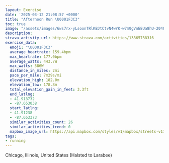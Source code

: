 ```yaml
---
layout: Exercise
date: '2025-03-12 21:08:57 +0000'
title: "Afternoon Run \U0001F3C3"
toc: true
image: "/assets/images/6ws7rx-yLsoonTRlKBJtCtvN4wYK-w7m0gVnEEUa8hU-2048x1536.jpg.jpeg"
description:
strava_activity_url: https://www.strava.com/activities/13865738316
exercise_data:
  emoji: "\U0001F3C3"
  average_heartrate: 159.4bpm
  max_heartrate: 177.0bpm
  average_watts: 443.7W
  max_watts: 586W
  distance_in_miles: 2mi
  pace_per_mile: 7m29s/mi
  elevation_high: 182.0m
  elevation_low: 178.8m
  total_elevation_gain_in_feet: 3.3ft
  end_latlng:
  - 41.913732
  - -87.653038
  start_latlng:
  - 41.91238
  - -87.653373
  similar_activities_count: 26
  similar_activities_trend: 0
  mapbox_image_url: https://api.mapbox.com/styles/v1/mapbox/streets-v11/static/path-5+787af2-1.0(ygy~Fln~uO%3Fo%40DuAE_CA_BG_BBo%40AcCCQWACiBAOAgKEmCEwIAGGC%7DAFGG%40aAEuDCs%40%3FcAEuAI%5B%40iAFs%40AaB%40cAAMQu%40%3FcAGi%40Bs%40C%7DCCc%40%3F%7DAEe%40%3Fa%40BaD%3FoAB_%40Ak%40%3F%5CA%60%40Bb%40%40fDBfA%40%7CDHv%40%3FbBEr%40BzBA%7C%40Fh%40Nd%40%40%60%40%40hCCdB%3FbAEzABx%40ClADb%40FdBDPJ%40~AEDH%3FfCB%60CCxDNxGC%5C%40h%40C%60A%40DZn%40%40zACV%3Fj%40%40rBAbAB%60%40BnA%3F%60B),pin-s-s+e5b22e(-87.65175,41.91373),pin-s-f+89ae00(-87.65110000000006,41.913730000000015)/auto/800x800?access_token=pk.eyJ1Ijoiam9zaGJlY2ttYW4iLCJhIjoiY205eWR2aDd1MWZ6djJrbXc4a3M0bWZleiJ9.XiG9OWkNcZk2QzjJbxLB4A
tags:
- running
---
```




Chicago, Illinois, United States (Halsted to Larabee)
